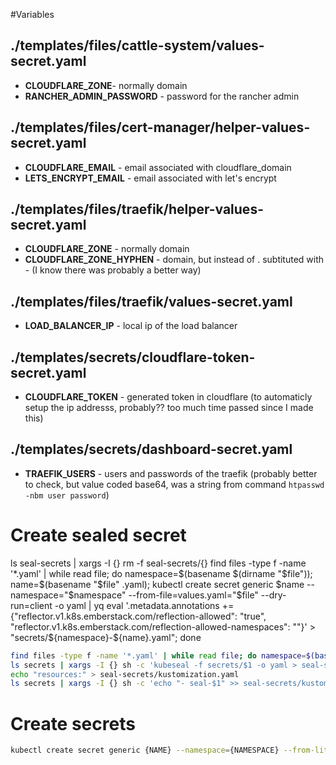 #Variables

## ./templates/files/cattle-system/values-secret.yaml
- **CLOUDFLARE_ZONE**- normally domain
- **RANCHER_ADMIN_PASSWORD** - password for the rancher admin

## ./templates/files/cert-manager/helper-values-secret.yaml
- **CLOUDFLARE_EMAIL** - email associated with cloudflare_domain
- **LETS_ENCRYPT_EMAIL** - email associated with let's encrypt

## ./templates/files/traefik/helper-values-secret.yaml
- **CLOUDFLARE_ZONE** - normally domain
- **CLOUDFLARE_ZONE_HYPHEN** - domain, but instead of . subtituted with - (I know
there was probably a better way)

## ./templates/files/traefik/values-secret.yaml
- **LOAD_BALANCER_IP** - local ip of the load balancer

## ./templates/secrets/cloudflare-token-secret.yaml
- **CLOUDFLARE_TOKEN** - generated token in cloudflare (to automaticly setup the ip
addresss, probably?? too much time passed since I made this)

## ./templates/secrets/dashboard-secret.yaml
- **TRAEFIK_USERS** - users and passwords of the traefik (probably better to check,
but value coded base64, was a string from command `htpasswd -nbm user password`)

# Create sealed secret

ls seal-secrets | xargs -I {} rm -f seal-secrets/{}
find files -type f -name '*.yaml' | while read file; do namespace=$(basename $(dirname "$file")); name=$(basename "$file" .yaml); kubectl create secret generic $name --namespace="$namespace" --from-file=values.yaml="$file" --dry-run=client -o yaml | yq eval '.metadata.annotations += {"reflector.v1.k8s.emberstack.com/reflection-allowed": "true", "reflector.v1.k8s.emberstack.com/reflection-allowed-namespaces": ""}' > "secrets/${namespace}-${name}.yaml"; done

```bash
find files -type f -name '*.yaml' | while read file; do namespace=$(basename $(dirname "$file")); name=$(basename "$file" .yaml); kubectl create secret generic $name --namespace="$namespace" --from-file=values.yaml="$file" --dry-run=client -o yaml > "secrets/${namespace}-${name}.yaml"; done
ls secrets | xargs -I {} sh -c 'kubeseal -f secrets/$1 -o yaml > seal-secrets/seal-$1' -- {}
echo "resources:" > seal-secrets/kustomization.yaml
ls secrets | xargs -I {} sh -c 'echo "- seal-$1" >> seal-secrets/kustomization.yaml' -- {}
```

# Create secrets

```bash
kubectl create secret generic {NAME} --namespace={NAMESPACE} --from-literal={KEY}={VALUE} --dry-run=client -o yaml > {NAME}-secret.yaml
```
